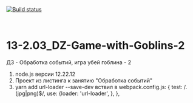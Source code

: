 [![Build status](https://ci.appveyor.com/api/projects/status/n7n2s0tlh159rhg8?svg=true)](https://ci.appveyor.com/project/Al101020/13-2-03-dz-game-with-goblins-2)<br>

<br>

# 13-2.03_DZ-Game-with-Goblins-2
ДЗ - Обработка событий,  игра убей гоблина - 2

1.  node.js версии 12.22.12
2.  Проект из листинга к занятию "Обработка событий"
3.  yarn add url-loader --save-dev
    вствил в webpack.config.js:
    { test: /\.(jpg|png)$/, use: {loader: 'url-loader', }, },
